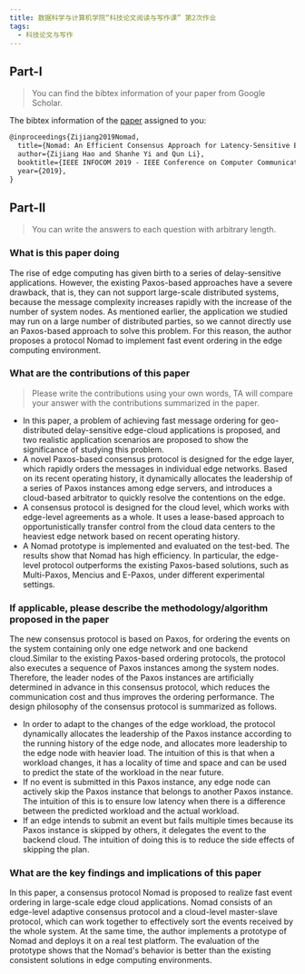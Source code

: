```yaml
---
title: 数据科学与计算机学院“科技论文阅读与写作课” 第2次作业
tags:
  - 科技论文与写作
---
```


## Part-I

> You can find the bibtex information of your paper from Google Scholar.

The bibtex information of the [paper](http://www.cs.wm.edu/~liqun/paper/infocom19.pdf) assigned to you:

```tex
@inproceedings{Zijiang2019Nomad,
  title={Nomad: An Efficient Consensus Approach for Latency-Sensitive Edge-Cloud Applications},
  author={Zijiang Hao and Shanhe Yi and Qun Li},
  booktitle={IEEE INFOCOM 2019 - IEEE Conference on Computer Communications},
  year={2019},
}
```

## Part-II

> You can write the answers to each question with arbitrary length.

### What is this paper doing

The rise of edge computing has given birth to a series of delay-sensitive applications. However, the existing Paxos-based approaches have a severe drawback, that is, they can not support large-scale distributed systems, because the message complexity increases rapidly with the increase of the number of system nodes. As mentioned earlier, the application we studied may run on a large number of distributed parties, so we cannot directly use an Paxos-based approach to solve this problem. For this reason, the author proposes a protocol Nomad to implement fast event ordering in the edge computing environment.

### What are the contributions of this paper

> Please write the contributions using your own words, TA will compare your answer with the contributions summarized in the paper.

- In this paper, a problem of achieving fast message ordering for geo-distributed delay-sensitive edge-cloud applications is proposed, and two realistic application scenarios are proposed to show the significance of studying this problem.
- A novel Paxos-based consensus protocol is designed for the edge layer, which rapidly orders the messages in individual edge networks. Based on its recent operating history, it dynamically allocates the leadership of a series of Paxos instances among edge servers, and introduces a cloud-based arbitrator to quickly resolve the contentions on the edge.
- A consensus protocol is designed for the cloud level, which works with edge-level agreements as a whole. It uses a lease-based approach to opportunistically transfer control from the cloud data centers to the heaviest edge network based on recent operating history.
- A Nomad prototype is implemented and evaluated on the test-bed. The results show that Nomad has high efficiency. In particular, the edge-level protocol outperforms the existing Paxos-based solutions, such as Multi-Paxos, Mencius and E-Paxos, under different experimental settings.

### If applicable, please describe the methodology/algorithm proposed in the paper

The new consensus protocol is based on Paxos, for ordering the events on the system containing only one edge network and one backend cloud.Similar to the existing Paxos-based ordering protocols, the protocol also executes a sequence of Paxos instances among the system nodes. Therefore, the leader nodes of the Paxos instances are artificially determined in advance in this consensus protocol, which reduces the communication cost and thus improves the ordering performance. The design philosophy of the consensus protocol is summarized as follows.

- In order to adapt to the changes of the edge workload, the protocol dynamically allocates the leadership of the Paxos instance according to the running history of the edge node, and allocates more leadership to the edge node with heavier load. The intuition of this is that when a workload changes, it has a locality of time and space and can be used to predict the state of the workload in the near future.
- If no event is submitted in this Paxos instance, any edge node can actively skip the Paxos instance that belongs to another Paxos instance. The intuition of this is to ensure low latency when there is a difference between the predicted workload and the actual workload.
- If an edge intends to submit an event but fails multiple times because its Paxos instance is skipped by others, it delegates the event to the backend cloud. The intuition of doing this is to reduce the side effects of skipping the plan.

### What are the key findings and implications of this paper

In this paper, a consensus protocol Nomad is proposed to realize fast event ordering in large-scale edge cloud applications. Nomad consists of an edge-level adaptive consensus protocol and a cloud-level master-slave protocol, which can work together to effectively sort the events received by the whole system. At the same time, the author implements a prototype of Nomad and deploys it on a real test platform. The evaluation of the prototype shows that the Nomad's behavior is better than the existing consistent solutions in edge computing environments.
